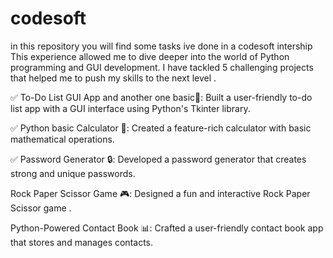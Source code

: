 # codesoft
in this repository you will find some tasks ive done in a codesoft intership
This experience allowed me to dive deeper into the world of Python programming and GUI development. I have tackled 5 challenging projects that helped me to push my skills to the next level .

✅ To-Do List GUI App and another one basic📝: Built a user-friendly to-do list app with a GUI interface using Python's Tkinter library.

✅ Python basic  Calculator 🤔: Created a feature-rich calculator with basic mathematical operations.

✅ Password Generator 🔒: Developed a password generator  that creates strong and unique passwords.

Rock Paper Scissor Game 🎮: Designed a fun and interactive Rock Paper Scissor game .

Python-Powered Contact Book 📊: Crafted a user-friendly contact book app  that stores and manages contacts.